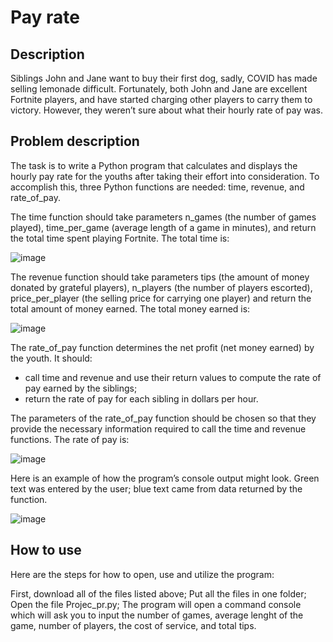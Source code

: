 # Pay rate

## Description

Siblings John and Jane want to buy their first dog, sadly, COVID has made selling lemonade difficult. Fortunately, both John and Jane are excellent Fortnite players, and have started charging other players to carry them to victory. However, they weren’t sure about what their hourly rate of pay was.

## Problem description

The task is to write a Python program that calculates and displays the hourly pay rate for the youths after taking their effort into consideration. To accomplish this, three Python functions are needed: time, revenue, and rate_of_pay.

The time function should take parameters n_games (the number of games played), time_per_game (average length of a game in minutes), and return the total time spent playing Fortnite. The total time is:

![image](https://user-images.githubusercontent.com/86201781/128758730-2969e7b0-d34c-41e3-86e6-6f9b4e711cde.png)

The revenue function should take parameters tips (the amount of money donated by grateful players),
n_players (the number of players escorted), price_per_player (the selling price for carrying one player) and return the total amount of money earned. The total money earned is:

![image](https://user-images.githubusercontent.com/86201781/128758792-eda666df-7c8f-4f0b-82a5-8c8f1d8a4579.png)

The rate_of_pay function determines the net profit (net money earned) by the youth. It should:
- call time and revenue and use their return values to compute the rate of pay earned by the siblings;
- return the rate of pay for each sibling in dollars per hour.

The parameters of the rate_of_pay function should be chosen so that they provide the necessary information required to call the time and revenue functions. The rate of pay is:

![image](https://user-images.githubusercontent.com/86201781/128758853-cc262d02-7252-4439-b00c-c2e5f1852dc0.png)

Here is an example of how the program’s console output might look. Green text was entered by the user;
blue text came from data returned by the function.

![image](https://user-images.githubusercontent.com/86201781/128758905-fb7a4d57-d3a9-454f-801e-d5595d8f3740.png)

## How to use

Here are the steps for how to open, use and utilize the program:

First, download all of the files listed above;
Put all the files in one folder;
Open the file Projec_pr.py;
The program will open a command console which will ask you to input the number of games, average lenght of the game, number of players, the cost of service, and total tips.
